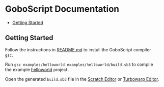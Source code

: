 GoboScript Documentation
========================

* [Getting Started](#getting-started)

Getting Started
---------------

Follow the instructions in [README.md](/README.md) to install the GoboScript compiler
`gsc`.

Run `gsc examples/helloworld examples/helloworld/build.sb3` to compile the example
[helloworld](/examples/helloworld) project.

Open the generated `build.sb3` file in the
[Scratch Editor](https://scratch.mit.edu/projects/editor) or
[Turbowarp Editor](https://turbowarp.org/editor).
